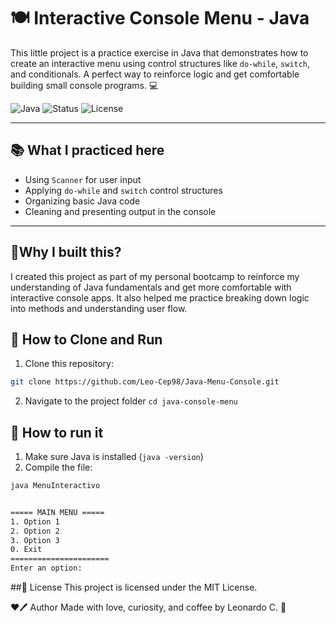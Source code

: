 # 🍽️ Interactive Console Menu - Java

This little project is a practice exercise in Java that demonstrates how to create an interactive menu using control structures like `do-while`, `switch`, and conditionals. A perfect way to reinforce logic and get comfortable building small console programs. 💻

![Java](https://img.shields.io/badge/Java-ED8B00?style=for-the-badge&logo=java&logoColor=white)
![Status](https://img.shields.io/badge/status-learning-blue?style=for-the-badge)
![License](https://img.shields.io/badge/license-MIT-green?style=for-the-badge)

---
## 📚 What I practiced here
- Using `Scanner` for user input
- Applying `do-while` and `switch` control structures
- Organizing basic Java code
- Cleaning and presenting output in the console

---
## 🧠Why I built this?
I created this project as part of my personal bootcamp to reinforce my understanding of Java fundamentals and get more comfortable with interactive console apps. It also helped me practice breaking down logic into methods and understanding user flow.
  
## 🚀 How to Clone and Run

1. Clone this repository:
```bash
git clone https://github.com/Leo-Cep98/Java-Menu-Console.git
```
2. Navigate to the project folder
   `cd java-console-menu`

## 🚀 How to run it

1. Make sure Java is installed (`java -version`)
2. Compile the file:

```bash
java MenuInteractivo


===== MAIN MENU =====
1. Option 1
2. Option 2
3. Option 3
0. Exit
======================
Enter an option:
```
##📜 License
This project is licensed under the MIT License.

❤🖊️ Author
Made with love, curiosity, and coffee by Leonardo C. 🐼

